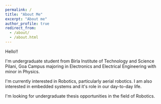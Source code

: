 ```yaml
---
permalink: /
title: "About Me"
excerpt: "About me"
author_profile: true
redirect_from: 
  - /about/
  - /about.html
---
```


Hello!!

I'm undergraduate student from Birla Institute of Technology and Science Pilani, Goa Campus majoring in Electronics and Electrical Engineering with minor in Physics. 

I'm currently interested in Robotics, particularly aerial robotics. I am also interested in embedded systems and it's role in our day-to-day life. 

I'm looking for undergraduate thesis opportunities in the field of Robotics. 

